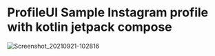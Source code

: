 # ProfileUI Sample Instagram profile with kotlin jetpack compose
![Screenshot_20210921-102816](https://user-images.githubusercontent.com/14892574/134147407-02beb942-b29f-4d3c-910a-8be17c8ba26c.png)
